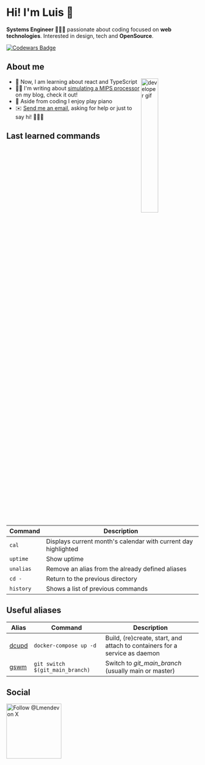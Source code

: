 # Hi! I'm Luis 👋

**Systems Engineer** 👨🏽‍💻 passionate about coding focused on **web technologies**. Interested in design, tech and **OpenSource**.

[![Codewars Badge](https://www.codewars.com/users/lmendev/badges/micro)](https://www.codewars.com/users/lmendev)

## About me

<img align='right' width='30%' src='https://media3.giphy.com/media/iIqmM5tTjmpOB9mpbn/giphy.gif' alt='developer gif' />

* 🌱 Now, I am learning about react and TypeScript
* ✍🏼 I'm writing about <a href='http://procesadormipslogisim.blogspot.com/'>simulating a MIPS processor</a> on my blog, check it out!
* 🎹 Aside from coding I enjoy play piano
* ✉️ <a href="mailto:lmendoza.mg@gmail.com?subject=I%20came%20across%20your%20GitHub%20profile!">Send me an email</a>, asking for help or just to say hi! 🙋🏽‍♂️

## Last learned commands

| Command | Description |
|-|-|
| `cal` | Displays current month's calendar with current day highlighted |
| `uptime` | Show uptime |
| `unalias` | Remove an alias from the already defined aliases |
| `cd -` | Return to the previous directory |
| `history` | Shows a list of previous commands |

## Useful aliases

| Alias | Command | Description |
|-|-|-|
| [dcupd](https://github.com/ohmyzsh/ohmyzsh/tree/master/plugins/docker-compose) | `docker-compose up -d` | Build, (re)create, start, and attach to containers for a service as daemon |
| [gswm](https://github.com/ohmyzsh/ohmyzsh/tree/master/plugins/git) | `git switch $(git_main_branch)` | Switch to *git_main_branch* (usually main or master) |

## Social

<a href="https://x.com/intent/follow?screen_name=Lmendev" target="_blank">
  <img src="https://github-production-user-asset-6210df.s3.amazonaws.com/2933342/271013656-c46ebf8e-55bb-4ac6-a90d-2397aa087983.png" width="144" alt="Follow @Lmendev on X" title="Follow @lmendev on X">
</a>
